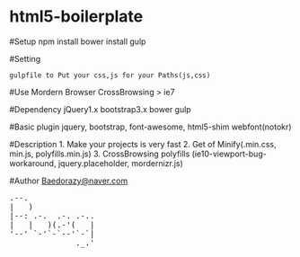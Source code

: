 # html5-boilerplate

#Setup
    npm install
    bower install
    gulp

#Setting
    
    gulpfile to Put your css,js for your Paths(js,css)

#Use
    Mordern Browser
    CrossBrowsing > ie7

#Dependency
    jQuery1.x
    bootstrap3.x
    bower
    gulp

#Basic plugin
    jquery, bootstrap, font-awesome, html5-shim
    webfont(notokr)

#Description
    1. Make your projects is very fast
    2. Get of Minify(.min.css, min.js, polyfills.min.js) 
    3. CrossBrowsing polyfills
       (ie10-viewport-bug-workaround, jquery.placeholder, mordernizr.js)
    

#Author
    Baedorazy@naver.com

<pre>
.--.              
|   )             
|--: .-.  .-. .-..
|   |   )(.-'(   |
'--' `-'`-`--'`-`|
              ._.'
                  
</pre>


